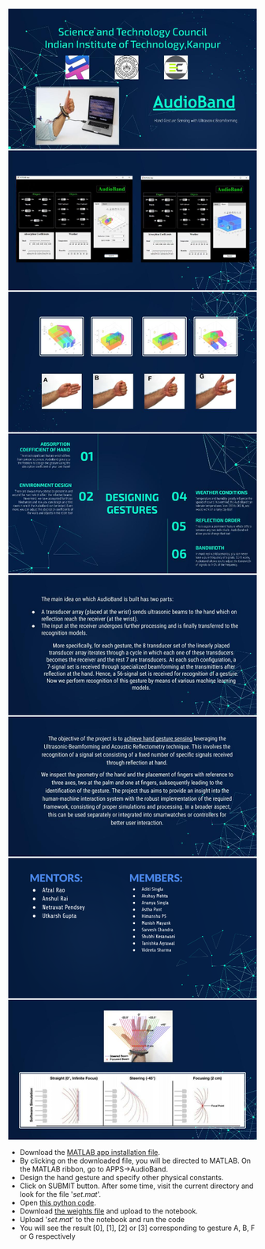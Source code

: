 ![](Audioband_summer%20project'20.jpg)
![](Audioband_summer%20project'20%20(8).jpg)
![](Audioband_summer%20project'20%20(6).jpg)
![](Audioband_summer%20project'20%20(2).jpg)
![](Audioband_summer%20project'20%20(3).jpg)
![](Audioband_summer%20project'20%20(1).jpg)
![](Audioband_summer%20project'20.png)
![](Audioband_summer%20project'20%20(7).jpg)
* Download the [MATLAB app installation file](https://github.com/thecasuist/AudioBand/raw/master/AudioBand.mlappinstall).
* By clicking on the downloaded file, you will be directed to MATLAB. On the MATLAB ribbon, go to APPS->AudioBand.
* Design the hand gesture and specify other physical constants.
* Click on SUBMIT button. After some time, visit the current directory and look for the file '_set.mat_'.
* Open [this python code](https://colab.research.google.com/drive/1oMJAHyGIJs7NOhx289unp1BbuQxKpeL2).
* Download [the weights file](https://github.com/thecasuist/AudioBand/raw/master/nnmodel.h5) and upload to the notebook.
* Upload '_set.mat_' to the notebook and run the code
* You will see the result [0], [1], [2] or [3] corresponding to gesture A, B, F or G respectively

